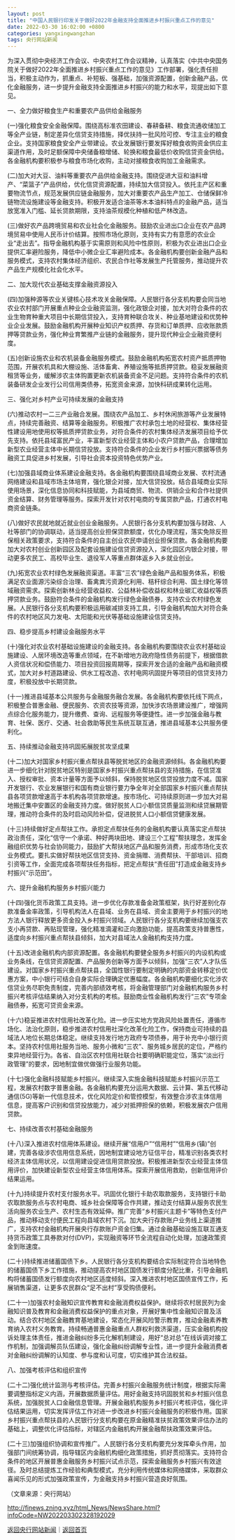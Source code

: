 ```yaml
---
layout: post
title: "中国人民银行印发关于做好2022年金融支持全面推进乡村振兴重点工作的意见"
date: 2022-03-30 16:02:00 +0800
categories: yangxingwangzhan
tags: 央行网站新闻
---
```

<p>为深入贯彻中央经济工作会议、中央农村工作会议精神，认真落实《中共中央国务院关于做好2022年全面推进乡村振兴重点工作的意见》工作部署，强化责任担当，积极主动作为，抓重点、补短板、强基础，加强资源配置，创新金融产品，优化金融服务，进一步提升金融支持全面推进乡村振兴的能力和水平，现提出如下意见。</p>
 <p>一、全力做好粮食生产和重要农产品供给金融服务</p>
 <p>(一)强化粮食安全金融保障。围绕高标准农田建设、春耕备耕、粮食流通收储加工等全产业链，制定差异化信贷支持措施，择优扶持一批风险可控、专注主业的粮食企业。支持国家粮食安全产业带建设。农业发展银行要发挥好粮食收购资金供应主渠道作用，及时足额保障中央储备粮增储、轮换和粮食最低价收购信贷资金供给。各金融机构要积极参与粮食市场化收购，主动对接粮食收购加工金融需求。</p>
 <p>(二)加大对大豆、油料等重要农产品供给金融支持。围绕促进大豆和油料增产、“菜篮子”产品供给，优化信贷资源配置，持续加大信贷投入。依托主产区和重要物流节点，规范发展供应链金融服务，加大对重要农产品生产加工、仓储保鲜冷链物流设施建设等金融支持。积极开发适合油茶等木本油料特点的金融产品，适当放宽准入门槛、延长贷款期限，支持油茶规模化种植和低产林改造。</p>
 <p>(三)做好农产品跨境贸易和农业社会化金融服务。鼓励农业进出口企业在农产品跨境贸易中使用人民币计价结算。按照市场化原则，支持有实力有意愿的农业企业“走出去”。指导金融机构基于实需原则和风险中性原则，积极为农业进出口企业提供汇率避险服务，降低中小微企业汇率避险成本。各金融机构要创新金融产品和服务模式，支持农村集体经济组织、农民合作社等发展生产托管服务，推动提升农产品生产规模化社会化水平。</p>
 <p>二、加大现代农业基础支撑金融资源投入</p>
 <p>(四)加强种源等农业关键核心技术攻关金融保障。人民银行各分支机构要会同当地农业农村部门开展重点种业企业融资监测，强化政银企对接，加大对符合条件的农业生物育种重大项目中长期信贷投入，支持育种联合攻关、种业基地建设和优势种业企业发展。鼓励金融机构开展种业知识产权质押、存货和订单质押、应收账款质押等贷款业务，强化种业育繁推产业链的金融服务，提升现代种业企业融资便利度。</p>
 <p>(五)创新设施农业和农机装备金融服务模式。鼓励金融机构拓宽农村资产抵质押物范围，开展农机具和大棚设施、活体畜禽、养殖设施等抵质押贷款。稳妥发展融资租赁等业务，缓解涉农主体购置更新农机装备资金不足问题。支持符合条件的农机装备研发企业发行公司信用类债券，拓宽资金来源，加快科研成果转化运用。</p>
 <p>三、强化对乡村产业可持续发展的金融支持</p>
 <p>(六)推动农村一二三产业融合发展。围绕农产品加工、乡村休闲旅游等产业发展特点，持续完善融资、结算等金融服务。积极推广农村承包土地的经营权、集体经营性建设用地使用权等抵质押贷款业务，对符合条件的农村集体经济发展项目给予优先支持。依托县域富民产业，丰富新型农业经营主体和小农户贷款产品，合理增加新型农业经营主体中长期信贷投放。支持符合条件的企业发行乡村振兴票据等债务融资工具促进乡村发展，引导社会资本投资特色优势产业。</p>
 <p>(七)加强县域商业体系建设金融支持。各金融机构要围绕县域商业发展、农村流通网络建设和县域市场主体培育，强化银企对接，加大信贷投放。结合县域商业实际使用场景，深化信息协同和科技赋能，为县域商贸、物流、供销企业和合作社提供资金结算、财务管理等服务。探索开发针对农村电商的专属贷款产品，打通农村电商资金链条。</p>
 <p>(八)做好农民就地就近就业创业金融服务。人民银行各分支机构要加强与财政、人社等部门的协调联动，适当提高创业担保贷款额度，优化办理流程，落实免除反担保相关政策要求，支持符合条件的自主创业农民申请创业担保贷款。各金融机构要加大对农村创业创新园区及配套设施建设信贷资源投入，深化园区内银企对接，带动更多农民工、高校毕业生、退役军人等重点群体返乡入乡就业创业。</p>
 <p>(九)拓宽农业农村绿色发展融资渠道。丰富“三农”绿色金融产品和服务体系，积极满足农业面源污染综合治理、畜禽粪污资源化利用、秸秆综合利用、国土绿化等领域融资需求。探索创新林业经营收益权、公益林补偿收益权和林业碳汇收益权等质押贷款业务。鼓励符合条件的金融机构发行绿色金融债券，支持农业农村绿色发展。人民银行各分支机构要积极运用碳减排支持工具，引导金融机构加大对符合条件的农村地区风力发电、太阳能和光伏等基础设施建设信贷支持。</p>
 <p>四、稳步提高乡村建设金融服务水平</p>
 <p>(十)强化对农业农村基础设施建设的金融支持。各金融机构要围绕农业农村基础设施建设、人居环境改造等重点领域，在不新增地方政府隐性债务前提下，根据借款人资信状况和偿债能力、项目投资回报周期等，探索开发合适的金融产品和融资模式，加大对乡村道路建设、供水工程改造、农村电网巩固提升等项目的信贷支持力度，积极投放中长期贷款。</p>
 <p>(十一)推进县域基本公共服务与金融服务融合发展。各金融机构要依托线下网点，积极整合普惠金融、便民服务、农资农技等资源，加快涉农场景建设推广，增强网点综合化服务能力，提升缴费、查询、远程服务等便捷性。进一步加强金融与教育、社保、医疗、交通、社会救助等民生系统互联互通，推进县域基本公共服务便利化。</p>
 <p>五、持续推动金融支持巩固拓展脱贫攻坚成果</p>
 <p>(十二)加大对国家乡村振兴重点帮扶县等脱贫地区的金融资源倾斜。各金融机构要进一步细化针对脱贫地区特别是国家乡村振兴重点帮扶县的支持措施，在信贷准入、授权审批、资本计量等方面予以倾斜，保持脱贫地区信贷投放力度不减。国家开发银行、农业发展银行和国有商业银行要力争全年对全部国家乡村振兴重点帮扶县各项贷款增速高于本机构各项贷款增速。按市场化、可持续原则进一步加大对易地搬迁集中安置区的金融支持力度。做好脱贫人口小额信贷质量监测和续贷展期管理，推动符合条件的及时启动风险补偿，促进脱贫人口小额信贷健康发展。</p>
 <p>(十三)持续做好定点帮扶工作。承担定点帮扶任务的金融机构要认真落实定点帮扶政治责任，深化“信守一个承诺、种好两块田地、建设三个工程”帮扶理念，发挥金融组织优势与社会协同能力，鼓励扩大帮扶地区产品和服务消费，形成市场化支农业务模式。要扎实做好帮扶地区信贷支持、资金捐赠、消费帮扶、干部培训、招商引资等工作，全面完成各项帮扶任务指标，把定点帮扶“责任田”打造成金融支持乡村振兴“示范田”。</p>
 <p>六、提升金融机构服务乡村振兴能力</p>
 <p>(十四)强化货币政策工具支持。进一步优化存款准备金政策框架，执行好差别化存款准备金率政策，引导机构法人在县域、业务在县域、资金主要用于乡村振兴的地方法人银行释放更多资金投入乡村振兴领域。人民银行各分支机构要继续加强支农支小再贷款、再贴现管理，强化精准滴灌和正向激励功能，提高政策支持普惠性，适度向乡村振兴重点帮扶县倾斜，加大对县域法人金融机构支持力度。</p>
 <p>(十五)改进金融机构内部资源配置。各金融机构要健全服务乡村振兴的内设机构或业务条线，在信贷资源配置、产品服务创新等方面予以倾斜，加强“三农”人才队伍建设。对国家乡村振兴重点帮扶县，全国性银行要制定明确的内部资金转移定价优惠方案，中小银行可结合自身实际合理确定优惠幅度。各金融机构要细化实化涉农信贷业务尽职免责制度，完善内部绩效考核，将金融管理部门对金融机构服务乡村振兴考核评估结果纳入对分支机构的考核。鼓励商业性金融机构发行“三农”专项金融债券，拓宽可贷资金来源。</p>
 <p>(十六)稳妥推进农村信用社改革化险。进一步压实地方党政风险处置责任，遵循市场化、法治化原则，稳步推进农村信用社深化改革化险工作，保持商业可持续的县域法人地位长期总体稳定。继续支持发行地方政府专项债券，用于补充中小银行资本。坚持农村信用社服务当地、服务小微和“三农”、服务城乡居民的定位，严格约束异地经营行为。各省、自治区农村信用社联合社要明确职能定位，落实“淡出行政管理”的要求，因地制宜做优做强行业服务功能。</p>
 <p>(十七)强化金融科技赋能乡村振兴。继续深入实施金融科技赋能乡村振兴示范工程，发展农村数字普惠金融。各金融机构要充分运用大数据、云计算、第五代移动通信(5G)等新一代信息技术，优化风险定价和管控模型，有效整合涉农主体信用信息，提高客户识别和信贷投放能力，减少对抵押担保的依赖，积极发展农户信用贷款。</p>
 <p>七、持续改善农村基础金融服务</p>
 <p>(十八)深入推进农村信用体系建设。继续开展“信用户”“信用村”“信用乡(镇)”创建，完善各级涉农信用信息系统，因地制宜建设地方征信平台，精准识别各类农村经济主体信用状况，以信用建设促进信用贷款投放。积极推进新型农业经营主体信用评价，加快建设新型农业经营主体信用体系。探索开展信用救助，创新信用评价结果运用。</p>
 <p>(十九)持续提升农村支付服务水平。巩固优化银行卡助农取款服务，支持银行卡助农取款服务点与农村电商、城乡社会保障等合作共建，推动支付结算从服务农民生活向服务农业生产、农村生态有效延伸。推广完善“乡村振兴主题卡”等特色支付产品，推动移动支付便民工程向县域农村下沉。加大央行存款账户业务线上渠道推广，支持农村金融机构开展央行存款账户资金归集。通过金融基础设施互联互通支持货币政策工具券款对付(DVP)，实现融资等环节全流程自动化处理，加速政策资金到账速度。</p>
 <p>(二十)持续推进储蓄国债下乡。人民银行各分支机构要结合实际制定符合当地特色的储蓄国债下乡工作措施，推动提高农村地区国债发行额度分配比重，引导金融机构将储蓄国债发行额度向农村地区适度倾斜。深入推进农村地区国债宣传工作，拓展销售渠道，让更多农民群众“足不出村”享受购债便利。</p>
 <p>(二十一)加强农村金融知识宣传教育和金融消费权益保护。继续将农村居民列为金融知识普及教育和金融消费权益保护的重点对象，开展好集中性金融知识普及活动。结合农村地区金融教育基地建设，常态化开展风险警示教育，推动金融素养教育纳入农村义务教育。持续畅通普惠金融重点人群权利救济渠道，压实金融机构投诉处理主体责任，推进金融纠纷多元化解机制建设，用好“总对总”在线诉调对接工作机制，加强调解员队伍建设，强化金融纠纷调解专业性，进一步提升金融消费者对金融纠纷调解的认知度、参与度和认可度，切实维护其合法权益。</p>
 <p>八、加强考核评估和组织宣传</p>
 <p>(二十二)强化统计监测与考核评估。完善乡村振兴金融服务统计制度，根据实际需要调整指标定义内涵，开展数据质量评估。用好金融支持巩固脱贫和乡村振兴信息系统，加强脱贫人口金融信息管理。开展金融机构服务乡村振兴考核评估，强化评估结果运用，切实发挥评估工作对进一步改进乡村振兴金融服务的积极作用。国家乡村振兴重点帮扶县的人民银行分支机构要在原金融精准扶贫政策效果评估办法的基础上，调整优化评估指标，对辖区内金融机构开展金融帮扶政策效果评估。</p>
 <p>(二十三)加强组织协调和宣传推广。人民银行各分支机构要充分发挥牵头作用，加强部门间统筹协调，指导辖区内金融机构细化政策措施，抓好贯彻落实。支持符合条件的地区开展普惠金融服务乡村振兴试点示范，探索金融服务乡村振兴有效途径。及时总结提炼工作经验和典型模式，充分利用传统媒体和网络媒体，采取群众喜闻乐见的形式加强政策宣传，为金融支持乡村振兴营造良好氛围。</p><p class="em_media">（文章来源：央行网站）</p>

<http://finews.zning.xyz/html_News/NewsShare.html?infoCode=NW202203302328192029>

[返回央行网站新闻](//finews.withounder.com/category/yangxingwangzhan.html)｜[返回首页](//finews.withounder.com/)